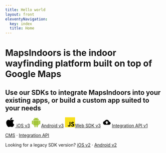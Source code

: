 ```yaml
---
title: Hello world
layout: front
eleventyNavigation:
  key: index
  title: Home
---
```


# MapsIndoors is the indoor wayfinding platform built on top of Google Maps

## Use our SDKs to integrate MapsIndoors into your existing apps, or build a custom app suited to your needs

<section class="sdks">
<a class="button-front" href="/ios/v3">
<svg class="ios-logo mr3 "width="32" height="32" viewBox="0 0 64 64" fill="none" xmlns="http://www.w3.org/2000/svg">
<path d="M56.6099 49.0353C55.6875 51.1661 54.5958 53.1275 53.3308 54.9308C51.6066 57.3892 50.1948 59.0908 49.1068 60.0358C47.4202 61.5868 45.6132 62.3812 43.6781 62.4263C42.2889 62.4263 40.6137 62.031 38.6635 61.2292C36.707 60.431 34.909 60.0358 33.2649 60.0358C31.5407 60.0358 29.6915 60.431 27.7135 61.2292C25.7325 62.031 24.1367 62.4489 22.9165 62.4903C21.0609 62.5694 19.2113 61.7525 17.3651 60.0358C16.1867 59.008 14.7129 57.2461 12.9472 54.7501C11.0528 52.0847 9.49535 48.9939 8.2752 45.4701C6.96847 41.664 6.31342 37.9783 6.31342 34.4101C6.31342 30.3228 7.19662 26.7975 8.96565 23.8434C10.356 21.4705 12.2056 19.5987 14.5205 18.2246C16.8354 16.8504 19.3367 16.1502 22.0303 16.1054C23.5042 16.1054 25.437 16.5613 27.8389 17.4573C30.234 18.3563 31.7719 18.8122 32.4461 18.8122C32.9502 18.8122 34.6586 18.2791 37.5548 17.2164C40.2937 16.2308 42.6052 15.8227 44.4988 15.9834C49.6301 16.3975 53.4852 18.4203 56.049 22.0646C51.4598 24.8452 49.1897 28.7397 49.2348 33.7359C49.2762 37.6275 50.688 40.8659 53.4626 43.4372C54.72 44.6306 56.1242 45.5529 57.6866 46.208C57.3478 47.1906 56.9901 48.1317 56.6099 49.0353ZM44.8414 2.72563C44.8414 5.77584 43.7271 8.6238 41.5059 11.2598C38.8254 14.3936 35.5833 16.2044 32.0674 15.9187C32.0226 15.5527 31.9966 15.1676 31.9966 14.7629C31.9966 11.8347 33.2713 8.70097 35.5351 6.13872C36.6652 4.8414 38.1026 3.7627 39.8456 2.9022C41.5849 2.05454 43.2301 1.58576 44.7774 1.50549C44.8226 1.91325 44.8414 2.32104 44.8414 2.7256V2.72563Z" fill="black"/>
</svg> iOS v3</a>
<a class="button-front" href="/android/v3">
<svg class="mr3 android-logo" width="32" height="32" viewBox="0 0 64 64" fill="none" xmlns="http://www.w3.org/2000/svg">
<path d="M8.96117 20.7305C7.85845 20.7305 6.92284 21.1151 6.15375 21.8842C5.38466 22.6533 5 23.5761 5 24.6533V41.1916C5 42.2957 5.38454 43.2305 6.15375 43.9997C6.92284 44.7688 7.85845 45.1535 8.96117 45.1535C10.0631 45.1535 10.993 44.7689 11.7502 43.9997C12.5059 43.2306 12.8847 42.2957 12.8847 41.1916V24.6533C12.8847 23.576 12.5002 22.6533 11.731 21.8842C10.9618 21.1151 10.0383 20.7305 8.96117 20.7305Z" fill="#A4C639"/>
<path d="M40.8077 5.8841L43.5385 0.846482C43.7177 0.512971 43.654 0.257225 43.3466 0.0773924C43.013 -0.0776753 42.7567 0.000900079 42.5775 0.307564L39.8085 5.38545C37.372 4.30819 34.795 3.76858 32.0775 3.76858C29.3594 3.76858 26.7822 4.30831 24.3465 5.38545L21.5774 0.307564C21.3975 0.000900079 21.1412 -0.0769809 20.8083 0.0773924C20.5003 0.258035 20.4365 0.512971 20.6165 0.846482L23.3474 5.8841C20.5783 7.29626 18.3729 9.26296 16.7319 11.7885C15.091 14.3154 14.2702 17.0767 14.2702 20.0774H49.8462C49.8462 17.0774 49.0252 14.316 47.3844 11.7885C45.7433 9.26296 43.5506 7.29626 40.8077 5.8841ZM25.0194 13.2114C24.724 13.5074 24.3713 13.6547 23.9613 13.6547C23.5505 13.6547 23.2049 13.5074 22.923 13.2114C22.6411 12.9168 22.5002 12.5654 22.5002 12.154C22.5002 11.744 22.6411 11.392 22.923 11.0967C23.2049 10.8021 23.5513 10.6547 23.9613 10.6547C24.3713 10.6547 24.724 10.8021 25.0194 11.0967C25.314 11.3927 25.462 11.744 25.462 12.154C25.4612 12.5647 25.3133 12.9168 25.0194 13.2114ZM41.2304 13.2114C40.9479 13.5074 40.6016 13.6547 40.1923 13.6547C39.7813 13.6547 39.4287 13.5074 39.134 13.2114C38.8388 12.9168 38.6915 12.5654 38.6915 12.154C38.6915 11.744 38.8388 11.392 39.134 11.0967C39.4287 10.8021 39.7813 10.6547 40.1923 10.6547C40.6023 10.6547 40.9478 10.8021 41.2304 11.0967C41.5125 11.3927 41.6533 11.744 41.6533 12.154C41.6533 12.5647 41.5124 12.9168 41.2304 13.2114Z" fill="#A4C639"/>
<path d="M14.4229 47.0762C14.4229 48.2568 14.8329 49.2562 15.653 50.0763C16.4739 50.8964 17.4732 51.3064 18.653 51.3064H21.4993L21.5383 60.0381C21.5383 61.1407 21.9229 62.077 22.692 62.8462C23.461 63.6154 24.3846 64 25.4611 64C26.5631 64 27.4993 63.6154 28.2685 62.8462C29.0377 62.077 29.4222 61.1408 29.4222 60.0381V51.3072H34.7297V60.0381C34.7297 61.1407 35.1142 62.077 35.8834 62.8462C36.6526 63.6154 37.5879 64 38.6908 64C39.7928 64 40.729 63.6154 41.4982 62.8462C42.2674 62.077 42.6518 61.1408 42.6518 60.0381V51.3072H45.5366C46.6902 51.3072 47.6767 50.8971 48.4983 50.077C49.3184 49.2569 49.7286 48.2575 49.7286 47.077V21.4606H14.4229V47.0762Z" fill="#A4C639"/>
<path d="M55.1923 20.7305C54.115 20.7305 53.1923 21.1094 52.4231 21.8651C51.654 22.6221 51.2694 23.5521 51.2694 24.6533V41.1916C51.2694 42.2957 51.6539 43.2305 52.4231 43.9997C53.1923 44.7689 54.1157 45.1535 55.1923 45.1535C56.2943 45.1535 57.2305 44.7689 57.9997 43.9997C58.7689 43.2305 59.1533 42.2957 59.1533 41.1916V24.6533C59.1533 23.552 58.7689 22.6221 57.9997 21.8651C57.2305 21.1094 56.2943 20.7305 55.1923 20.7305Z" fill="#A4C639"/>
</svg>Android v3</a>
<a class="button-front" href="/web/v3">
<svg class="mr3 js-logo" width="32" height="32" viewBox="0 0 64 64" fill="none" xmlns="http://www.w3.org/2000/svg">
<path class="box" d="M64 0H0V64H64V0Z" fill="#F7DF1E"/>
<path class="text" d="M42.9918 50.0002C44.2809 52.1051 45.9581 53.6523 48.9245 53.6523C51.4164 53.6523 53.0083 52.4069 53.0083 50.686C53.0083 48.6237 51.3727 47.8933 48.6299 46.6936L47.1264 46.0485C42.7866 44.1996 39.9035 41.8834 39.9035 36.9869C39.9035 32.4764 43.3402 29.0428 48.7111 29.0428C52.5349 29.0428 55.2838 30.3736 57.2648 33.858L52.5816 36.865C51.5505 35.0161 50.4381 34.2877 48.7111 34.2877C46.9496 34.2877 45.8332 35.4052 45.8332 36.865C45.8332 38.6692 46.9506 39.3996 49.5309 40.5171L51.0344 41.1611C56.1443 43.3524 59.0293 45.5863 59.0293 50.6088C59.0293 56.0234 54.7759 58.9897 49.0636 58.9897C43.4784 58.9897 39.87 56.3281 38.1044 52.8396L42.9918 50.0002ZM21.7468 50.5214C22.6916 52.1976 23.551 53.6147 25.6173 53.6147C27.5932 53.6147 28.8396 52.8416 28.8396 49.8357V29.3861H34.8536V49.9169C34.8536 56.1442 31.2026 58.9785 25.8733 58.9785C21.058 58.9785 18.2695 56.4866 16.8513 53.4852L21.7468 50.5214Z" fill="black"/>
</svg>Web SDK v3</a>
<a class="button-front" href="/api">
<svg class="mr3 api-logo" width="32" height="32" viewBox="0 0 64 64" fill="none" xmlns="http://www.w3.org/2000/svg">
<path d="M36.0312 33.9688H42.0312L32 24.0312L21.9688 33.9688H27.9688V42.0312H36.0312V33.9688ZM46.7188 28.0625C49.2812 28.25 51.4688 29.3125 53.2812 31.25C55.0938 33.125 56 35.375 56 38C56 40.75 55 43.125 53 45.125C51.0625 47.0625 48.7188 48.0312 45.9688 48.0312H20C16.6875 48.0312 13.8438 46.875 11.4688 44.5625C9.15625 42.1875 8 39.3438 8 36.0312C8 32.9688 9.03125 30.3125 11.0938 28.0625C13.1562 25.75 15.6875 24.4375 18.6875 24.125C20 21.6875 21.8438 19.7188 24.2188 18.2188C26.5938 16.7188 29.1875 15.9688 32 15.9688C35.625 15.9688 38.8125 17.125 41.5625 19.4375C44.3125 21.6875 46.0312 24.5625 46.7188 28.0625Z" fill="black"/>
</svg>Integration API v1</a>
</section>

[CMS](/cms) · [Integration API](/api)

Looking for a legacy SDK version? [iOS v2](/ios/v2) · [Android v2](/android/v2)
